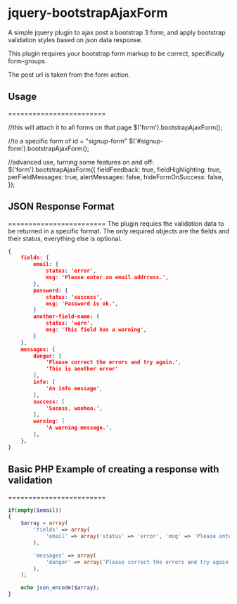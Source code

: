 # jquery-bootstrapAjaxForm


A simple jquery plugin to ajax post a bootstrap 3 form, and apply bootstrap validation styles based on json data response.

This plugin requires your bootstrap form markup to be correct, specifically form-groups.

The post url is taken from the form action.

## Usage
========================

//this will attach it to all forms on that page
$('form').bootstrapAjaxForm();  

//to a specific form of id = "signup-form"
$('#signup-form').bootstrapAjaxForm();  

//advanced use, turning some features on and off:
$('form').bootstrapAjaxForm({
  fieldFeedback: true,
  fieldHighlighting: true,
  perFieldMessages: true,
  alertMessages: false,
  hideFormOnSuccess: false,
}); 


## JSON Response Format
========================
The plugin requies the validation data to be returned in a specific format.  The only required objects are the fields and their status, everything else is optional.

```json
{
    fields: {
        email: {
            status: 'error',
            msg: 'Please enter an email addrress.',
        },
        password: {
            status: 'success',
            msg: 'Password is ok.',
        }
        another-field-name: {
            status: 'warn',
            msg: 'This field has a warning',
        }
    },
    messages: {
        danger: [
            'Please correct the errors and try again.',
            'This is another error'
        ],
        info: [
            'An info message', 
        ],
        success: [
            'Sucess, woohoo.', 
        ],
        warning: [
            'A warning message.', 
        ],
    },
}
```

## Basic PHP Example of creating a response with validation
========================
```php
if(empty($email))
{
    $array = array(
        'fields' => array(
            'email' => array('status' => 'error', 'msg' => 'Please enter an email addrress.')
        ),

        'messages' => array( 
            'danger' => array('Please correct the errors and try again')
        ),
    );

    echo json_encode($array);
}
```






